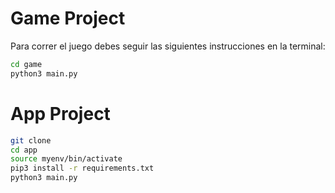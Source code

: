 # Game Project

Para correr el juego debes seguir las siguientes instrucciones en la terminal:

```sh
cd game
python3 main.py
```
# App Project

```sh
git clone
cd app
source myenv/bin/activate
pip3 install -r requirements.txt
python3 main.py
```